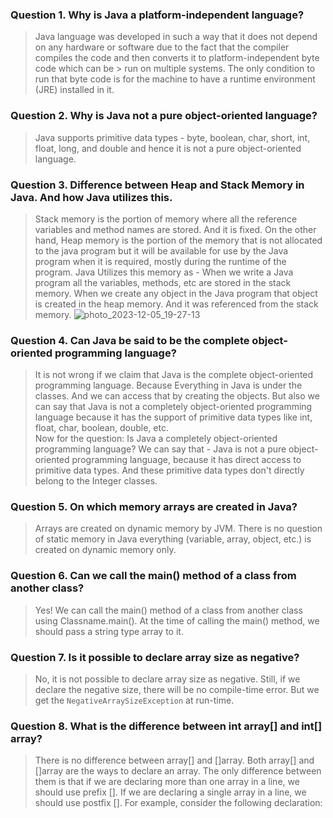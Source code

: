 ### Question 1. Why is Java a platform-independent language?

> Java language was developed in such a way that it does not depend on any hardware or software due to the fact that the compiler compiles the code and then converts it to platform-independent byte code which can be > run on multiple systems.
> The only condition to run that byte code is for the machine to have a runtime environment (JRE) installed in it.

### Question 2. Why is Java not a pure object-oriented language?
> Java supports primitive data types - byte, boolean, char, short, int, float, long, and double and hence it is not a pure object-oriented language.

### Question 3. Difference between Heap and Stack Memory in Java. And how Java utilizes this.
> Stack memory is the portion of memory where all the reference variables and method names are stored. And it is fixed. On the other hand, Heap memory is the portion of the memory that is not allocated to the java program but it will be available for use by the Java program when it is required, mostly during the runtime of the program.
>Java Utilizes this memory as - 
When we write a Java program all the variables, methods, etc are stored in the stack memory.
When we create any object in the Java program that object is created in the heap memory. And it was referenced from the stack memory.
![photo_2023-12-05_19-27-13](https://github.com/Sanjeetsahu29/Mastering-DSA/assets/108270460/89f3e227-bd27-454e-aea8-7f6c48a2c780)

### Question 4. Can Java be said to be the complete object-oriented programming language?
> It is not wrong if we claim that Java is the complete object-oriented programming language. Because Everything in Java is under the classes. And we can access that by creating the objects.
But also we can say that Java is not a completely object-oriented programming language because it has the support of primitive data types like int, float, char, boolean, double, etc.<br>
Now for the question: Is Java a completely object-oriented programming language? We can say that - Java is not a pure object-oriented programming language, because it has direct access to primitive data types. And these primitive data types don't directly belong to the Integer classes.

### Question 5. On which memory arrays are created in Java?
> Arrays are created on dynamic memory by JVM. There is no question of static memory in Java everything (variable, array, object, etc.) is created on dynamic memory only.

### Question 6. Can we call the main() method of a class from another class?
> Yes! We can call the main() method of a class from another class using Classname.main(). At the time of calling the main() method, we should pass a string type array to it.

### Question 7. Is it possible to declare array size as negative?
> No, it is not possible to declare array size as negative. Still, if we declare the negative size, there will be no compile-time error. But we get the `NegativeArraySizeException` at run-time.

### Question 8. What is the difference between int array[] and int[] array?
> There is no difference between array[] and []array. Both array[] and []array are the ways to declare an array. The only difference between them is that if we are declaring more than one array in a line, we should use prefix []. If we are declaring a single array in a line, we should use postfix []. For example, consider the following declaration:
